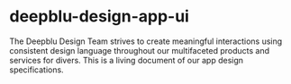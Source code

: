 # deepblu-design-app-ui
The Deepblu Design Team strives to create meaningful interactions using consistent design language throughout our multifaceted products and services for divers. This is a living document of our app design specifications.
